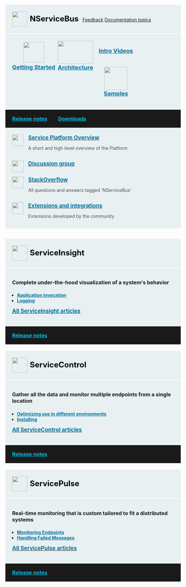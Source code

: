 <style>
.productlink {
    font-size: 24px;
    font-weight: bold;
    color: black;
    margin: 8px;
    display: inline-block;
}
.block.black a,
.block.middle a,
.productcolumn a {
  color: inherit;
}
.block {
  width: 100%;
  background-color: rgb(233, 240, 242);
  padding: 21px;
  margin-bottom: 2px;
  display: inline-block;
}
.block.top img,
.productcolumn img {
  float: left;
}
.block.black img {
  float: inherit;
}
.block.middle .ic {
  min-width: 25%;
  float: left;
  text-align: center;
  font-size: 18px;
  font-weight: bold;
  color: rgb(0, 114, 156);
}
.block.black {
  margin-top: -2px;
  margin-bottom: 0px;
  width: 100%;
  clear: both;
  background-color: rgb(26, 26, 26);
  font-size: 16px;
  font-weight: bold;
  padding-top: 13px;
  padding-bottom: 13px;
  line-height: 30px;
}
span.blue {
  color: rgb(0, 191, 230);
  padding-right: 30px;
  display: inline-block;
}
.block.black span img {
  padding-left: 0px;
  padding-right: 5px;
  margin-top: -3px;
}
.productcolumn .black {
  font-size: 14px;
}
.block h3 {
  font-weight: bold;
  font-size: 17px !important;
  margin-top: 0px;
  margin-bottom: 0px;
  color: rgb(0, 114, 156);
}
.block h4 {
  font-size: 16px !important;
  font-weight: bold;
  margin-top: 0px;
}
.block p {
  font-size: 14px;
  color: rgb(77, 77, 77);
}

.block.resources .col-xs-6 img,
.block.resources .col-sm-6 img,
.block.resources .col-md-6 img {
  float: left;
  margin: 0px 13px 0px 0px;
}
.productcolumn {
  margin-right: 2%;
  float: left;
}
.productcolumn.header {
  margin-top: 2%;
}
.productcolumn.last {
  margin-right: 0px;
}
.productcolumnc {
  overflow: hidden;
  clear: both;
}
.productcolumnc .productcolumn {
  padding-bottom: 1000px;
  margin-bottom: -1000px;
}
.productcolumnc ul {
  list-style: none;
  margin-left: 0px;
  padding-left: 0px;
}
.productcolumnc li {
  color: rgb(0, 114, 156) !important;
  font-size: 14px;
  font-weight: bold;
  padding-bottom: 7px;
}
.mainicon{
  font-size: 67px;
}
#new-user-quickstart-alert {
    display: none !important;
}

.products {
  margin-top: 30px;
}

.products .col-xs-12.col-md-4 {
  padding: 0;
}

.products .col-xs-12.col-md-4:nth-child(2) {
  padding: 0 15px;
}

.products .col-xs-12.col-md-4 ul {
  padding-left: 15px;
}

.products .col-xs-12.col-md-4 ul a {
  color: rgb(0, 114, 156);
  font-weight: bold;
}

.productcolumn {
  height: 230px;
}

@media (max-width: 992px) {

  .block.middle {
    padding-bottom: 0;
  }

  .block.middle .ic {
    margin-bottom: 40px;
  }

  .col-md-12.block.resources {
    padding-bottom: 0;
  }

  .resources .col-xs-6, .resources .col-sm-6 {
    margin-bottom: 30px;
  }
  
  .resources .col-xs-6 p, .resources .col-sm-6 p, .resources .col-xs-6 h3, .resources .col-sm-6 h3 {
    padding-left: 50px;
  }
  .products .col-xs-12.col-md-4 {
    margin-bottom: 20px;
  }
  .products .col-xs-12.col-md-4:nth-child(2) {
    padding: 0;
  }
  .productcolumn {
    height: initial;
  }
}

@media (max-width: 517px) {
  span.pull-right {
    float: initial !important;    
  }

  span.pull-right a {
    margin-top: 20px;
    width: 100%;
  }
}
</style>
<div class="row">
<div class="col-md-12 block top clearfix">
  <a href="/nservicebus/"><img src="/content/images/menu/nservicebus-icon.svg" width="47" height="47"><span class="productlink">NServiceBus</span></a>
  <span class="pull-right">
    <a class="btn btn-info btn-lg hidden-sm hidden-xs" href="https://github.com/Particular/docs.particular.net/issues/new" target="_blank"><em class="glyphicon glyphicon-comment"></em> Feedback</a>
    <a type="button" class="btn btn-primary btn-lg" href="/nservicebus/">Documentation topics</a>
  </span>
</div>
</div>
<div class="row">
<div class="block middle">
  <div class="ic col-xs-12 col-sm-6 col-md-3">
    <a href="/get-started/" onclick="trackGetStartedCTAFromHome()">
      <img src="/content/images/menu/getting-started-icon.svg" height="64" width="64" style="margin: 4px 0;" /><br>Getting Started
    </a>
  </div>
    <div class="ic col-xs-12 col-sm-6 col-md-3">
    <a href="/architecture/">
      <img src="/content/images/menu/architecture-icon.svg" style="height:72px; width: 110px; margin-bottom: 1px;"><br>Architecture
    </a>
  </div>
  <div class="ic col-xs-12 col-sm-6 col-md-3">
    <a href="https://particular.net/videos">
      <i class="glyphicon glyphicon-film mainicon"></i><br>Intro Videos
    </a>
  </div>
  <div class="ic col-xs-12 col-sm-6 col-md-3">
    <a href="/samples/" class="rarr">
      <img src="/content/images/menu/samples-icon.svg" height="72" width="72"/><br>Samples
    </a>
  </div>
</div>
</div>
<div class="row">
<div class="col-md-12 block black">
  <span class="blue"><a href="https://github.com/Particular/NServiceBus/releases"><span class="glyphicon glyphicon-calendar"></span> Release notes</a></span>
  <span class="blue">
<a href="https://particular.net/downloads"><span class="glyphicon glyphicon-download"></span> Downloads</a>
</span>
</div>
</div>
<div class="row">
<div class="col-md-12 block resources">
  <div class="row">
    <div class="col-xs-12 col-sm-6">
      <a href="/platform/">
        <img src="/content/images/particular_v1.svg" width="36" height="36"/>
        <h3>Service Platform Overview</h3>
      </a>
      <p>A short and high level overview of the Platform</p>
    </div>
    <div class="col-xs-12 col-sm-6">
      <a href="https://discuss.particular.net">
        <img src="/content/images/discussiongroup_v1.svg" width="36" height="36">
        <h3>Discussion group</h3>
      </a>
    </div>
  </div>
  <div class="row">
    <div class="col-xs-12 col-sm-6">
      <a href="https://stackoverflow.com/questions/tagged/nservicebus">
        <img src="/home/stackoverflow_v1.svg" width="36" height="36">
        <h3>StackOverflow</h3>
      </a>
      <p>All questions and answers tagged 'NServiceBus'</p>
    </div>
    <div class="col-xs-12 col-sm-6">
      <a href="/nservicebus/community/">
        <img src="/home/extensions_v1.svg" width="36" height="36">
        <h3>Extensions and integrations</h3>
      </a>
      <p>Extensions developed by the community</p>
    </div>
  </div>
</div>
</div>


<div class="row products">

  <div class="col-xs-12 col-md-4">
    <div class="block top">
      <a href="/serviceinsight/"><img src="/content/images/menu/serviceinsight-icon.svg" width="47" height="47"><span class="productlink">ServiceInsight</span></a>
      <div style="clear: both"></div>
    </div>
    <div class="productcolumn block">
      <p></p>
      <h4>Complete under-the-hood visualization of a system's behavior</h4>
      <p></p>
      <ul>
        <li><a href="/serviceinsight/application-invocation.md">Application invocation</a></li>
        <li><a href="/serviceinsight/logging.md">Logging</a></li>
      </ul>
      <a href="/serviceinsight/"><h3>All ServiceInsight articles</h3></a><br/>
      <div style="clear: both"></div>
    </div>
    <div class="block black">
      <span class="blue"><a href="https://github.com/Particular/ServiceInsight/releases"><span class="glyphicon glyphicon-calendar"></span> Release notes</a></span>
    </div>
  </div>


  <div class="col-xs-12 col-md-4">
    <div class="block top">
      <a href="/servicecontrol/"><img src="/content/images/menu/servicecontrol-icon.svg" width="47" height="47"><span class="productlink">ServiceControl</span></a>
      <div style="clear: both"></div>
    </div>
    <div class="productcolumn block">
      <p></p>
      <h4>Gather all the data and monitor multiple endpoints from a single location</h4>
      <p></p>
      <ul>
        <li><a href="/servicecontrol/servicecontrol-in-practice.md">Optimizing use in different environments</a></li>
        <li><a href="/servicecontrol/servicecontrol-instances/deployment/">Installing</a></li>
      </ul>
      <a href="/servicecontrol/"><h3>All ServiceControl articles</h3></a><br/>
      <div style="clear: both"></div>
    </div>
    <div class="block black">
      <span class="blue"><a href="https://github.com/Particular/ServiceControl/releases"><span class="glyphicon glyphicon-calendar"></span> Release notes</a></span>
    </div>
  </div>




  <div class="col-xs-12 col-md-4">
    <div class="block top">
      <a href="/servicepulse/"><img src="/content/images/menu/servicepulse-icon.svg" width="47" height="47"><span class="productlink">ServicePulse</span></a>
      <div style="clear: both"></div>
    </div>
    <div class="productcolumn last block">
      <p></p>
      <h4>Real-time monitoring that is custom tailored to fit a distributed systems</h4>
      <p></p>
      <ul>
        <li><a href="/monitoring/metrics/in-servicepulse.md">Monitoring Endpoints</a></li>
        <li><a href="/servicepulse/intro-failed-messages.md">Handling Failed Messages</a></li>
      </ul>
      <a href="/servicepulse/"><h3>All ServicePulse articles</h3></a><br/>
      <div style="clear: both"></div>
    </div>
    <div class="block black">
      <span class="blue"><a href="https://github.com/Particular/ServicePulse/releases"><span class="glyphicon glyphicon-calendar"></span> Release notes</a></span>
    </div>
  </div>

</div>
